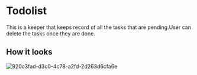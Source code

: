 # Todolist
This  is a keeper that keeps record of all the tasks that are pending.User can delete the tasks once they are done.

How it looks
--------------


![920c3fad-d3c0-4c78-a2fd-2d263d6cfa6e](https://user-images.githubusercontent.com/99130267/180655088-60d25623-6676-48c8-b1a2-09baceca3954.jpg)
